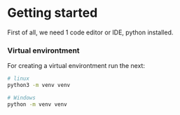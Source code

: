 # Getting started

First of all, we need 1 code editor or IDE, python installed.

### Virtual environtment
For creating a virtual environtment run the next:
```bash
# linux
python3 -m venv venv

# Windows
python -m venv venv
```